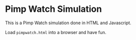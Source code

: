 # Pimp Watch Simulation

This is a Pimp Watch simulation done in HTML and Javascript.

Load `pimpwatch.html` into a browser and have fun.
